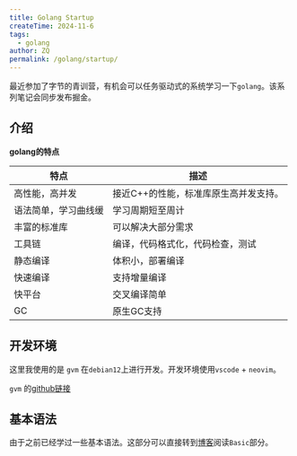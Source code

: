 ```yaml
---
title: Golang Startup
createTime: 2024-11-6
tags:
  - golang
author: ZQ
permalink: /golang/startup/
---
```


最近参加了字节的青训营，有机会可以任务驱动式的系统学习一下`golang`。该系列笔记会同步发布掘金。

<!-- more -->
## 介绍

**golang的特点**

| 特点         | 描述                   |
| ---------- | -------------------- |
| 高性能，高并发    | 接近C++的性能，标准库原生高并发支持。 |
| 语法简单，学习曲线缓 | 学习周期短至周计             |
| 丰富的标准库     | 可以解决大部分需求            |
| 工具链        | 编译，代码格式化，代码检查，测试     |
| 静态编译       | 体积小，部署编译             |
| 快速编译       | 支持增量编译               |
| 快平台        | 交叉编译简单               |
| GC         | 原生GC支持               |
## 开发环境

这里我使用的是 `gvm` 在`debian12`上进行开发。开发环境使用`vscode` + `neovim`。

`gvm` 的[github链接](https://github.com/moovweb/gvm)

## 基本语法

由于之前已经学过一些基本语法。这部分可以直接转到[博客](https://blog.zqzqsb.cn/notes/Golang/)阅读`Basic`部分。

